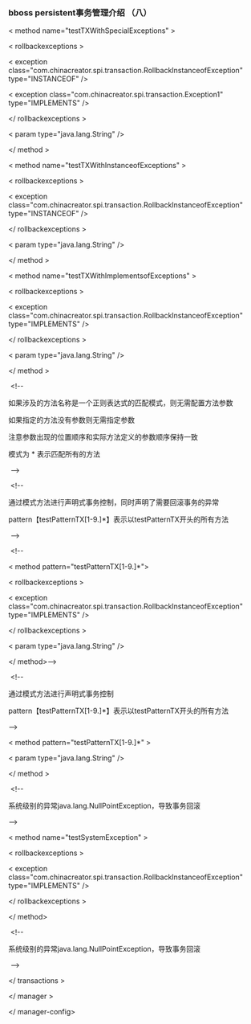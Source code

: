 ### bboss persistent事务管理介绍 （八）

< method name="testTXWithSpecialExceptions" >             

 < rollbackexceptions >                  

< exception class="com.chinacreator.spi.transaction.RollbackInstanceofException"                  type="INSTANCEOF" />                  

< exception class="com.chinacreator.spi.transaction.Exception1"                  type="IMPLEMENTS" />              

</ rollbackexceptions >              

< param type="java.lang.String" />           

</ method >                     

 < method name="testTXWithInstanceofExceptions" >             

 < rollbackexceptions >                  

< exception class="com.chinacreator.spi.transaction.RollbackInstanceofException"                  type="INSTANCEOF" />             

 </ rollbackexceptions >              

< param type="java.lang.String" />           

</ method >                     

< method name="testTXWithImplementsofExceptions" >

< rollbackexceptions >                  

< exception class="com.chinacreator.spi.transaction.RollbackInstanceofException"                  type="IMPLEMENTS" />               

</ rollbackexceptions >              

< param type="java.lang.String" />           

</ method >           

​        <!--                                   

如果涉及的方法名称是一个正则表达式的匹配模式，则无需配置方法参数                  

如果指定的方法没有参数则无需指定参数                  

注意参数出现的位置顺序和实际方法定义的参数顺序保持一致                  

模式为 *  表示匹配所有的方法              

​     -->

​         <!--              

通过模式方法进行声明式事务控制，同时声明了需要回滚事务的异常             

 pattern【testPatternTX[1-9.]*】表示以testPatternTX开头的所有方法           

​    -->                       

​         <!--

< method pattern="testPatternTX[1-9.]*">              

< rollbackexceptions >                  

< exception class="com.chinacreator.spi.transaction.RollbackInstanceofException"                  type="IMPLEMENTS" />              

</ rollbackexceptions >              

< param type="java.lang.String" />           

</ method>-->                   

​       <!--   

通过模式方法进行声明式事务控制              

pattern【testPatternTX[1-9.]*】表示以testPatternTX开头的所有方法                    

-->             

< method pattern="testPatternTX[1-9.]*" >                            

 < param type="java.lang.String" />           

</ method >

​           <!--              

系统级别的异常java.lang.NullPointException，导致事务回滚            

-->           

< method name="testSystemException" >                 

< rollbackexceptions >                  

< exception class="com.chinacreator.spi.transaction.RollbackInstanceofException"                  type="IMPLEMENTS" />              

</ rollbackexceptions >           

</ method>               

​      <!--              

系统级别的异常java.lang.NullPointException，导致事务回滚        

​    -->       

</ transactions >    

</ manager >

</ manager-config>